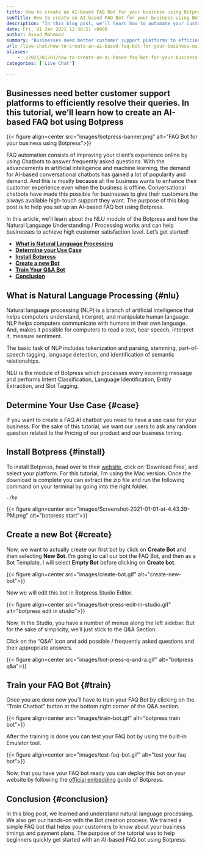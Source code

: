 ```yaml
---
title: How to create an AI-based FAQ Bot for your business using Botpress
seoTitle: How to create an AI-based FAQ Bot for your business using Botpress
description: "In this blog post, we'll learn how to automate your customer queries using an AI-based faq bot using Botpress on your website."
date: Fri, 01 Jan 2021 12:38:51 +0000
author: Assad Mahmood
summary: "Businesses need better customer support platforms to efficiently resolve their queries. In this tutorial, we'll learn how to create an AI-based FAQ bot using Botpress"
url: /live-chat/how-to-create-an-ai-based-faq-bot-for-your-business-using-botpress/
aliases: 
    -  /2021/01/01/how-to-create-an-ai-based-faq-bot-for-your-business-using-botpress/
categories: ['Live Chat']

---
```

## Businesses need better customer support platforms to efficiently resolve their queries. In this tutorial, we’ll learn how to create an AI-based FAQ bot using Botpress

{{< figure align=center src="images/botpress-banner.png" alt="FAQ Bot for your business using Botpress">}}  

FAQ automation consists of improving your client’s experience online by using Chatbots to answer frequently asked questions. With the advancements in artificial intelligence and machine learning, the demand for AI-based conversational chatbots has gained a lot of popularity and demand. And this is mostly because all the business wants to enhance their customer experience even when the business is offline. Conversational chatbots have made this possible for businesses to give their customers the always available high-touch support they want. The purpose of this blog post is to help you set up an AI-based FAQ bot using Botpress.

In this article, we’ll learn about the NLU module of the Botpress and how the Natural Language Understanding / Processing works and can help businesses to achieve high customer satisfaction level. Let’s get started!

  * **[What is Natural Language Processing][1]**
  * [**Determine your Use Case**][2]
  * [**Install Botpress**][3]
  * [**Create a new Bot**][4]
  * [**Train Your Q&A Bot**][5]
  * [**Conclusion**][6]

## What is Natural Language Processing {#nlu}

Natural language processing (NLP) is a branch of artificial intelligence that helps computers understand, interpret, and manipulate human language. NLP helps computers communicate with humans in their own language. And, makes it possible for computers to read a text, hear speech, interpret it, measure sentiment.

The basic task of NLP includes tokenization and parsing, stemming, part-of-speech tagging, language detection, and identification of semantic relationships.

NLU is the module of Botpress which processes every incoming message and performs Intent Classification, Language Identification, Entity Extraction, and Slot Tagging.

## Determine Your Use Case {#case}

If you want to create a FAQ AI chatbot you need to have a use case for your business. For the sake of this tutorial, we want our users to ask any random question related to the Pricing of our product and our business timing. 

## Install Botpress {#install}

To install Botpress, head over to their [website][7], click on ‘Download Free’, and select your platform. For this tutorial, I’m using the Mac version. Once the download is complete you can extract the zip file and run the following command on your terminal by going into the right folder.


```
./bp
```


{{< figure align=center src="images/Screenshot-2021-01-01-at-4.43.39-PM.png" alt="botpress start">}}  

## Create a new Bot {#create}

Now, we want to actually create our first bot by click on **Create Bot** and then selecting **New Bot**. I’m going to call our bot the FAQ Bot, and then as a Bot Template, I will select **Empty Bot** before clicking on **Create bot**.

{{< figure align=center src="images/create-bot.gif" alt="create-new-bot">}}  

Now we will edit this bot in Botpress Studio Editor.

{{< figure align=center src="images/bot-press-edit-in-studio.gif" alt="botpress edit in studio">}}  

Now, In the Studio, you have a number of menus along the left sidebar. But for the sake of simplicity, we’ll just stick to the Q&A Section.

Click on the “Q&A” icon and add possible / frequently asked questions and their appropriate answers.

{{< figure align=center src="images/bot-press-q-and-a.gif" alt="botpress q&a">}}  

## Train your FAQ Bot {#train}

Once you are done now you’ll have to train your FAQ Bot by clicking on the “Train Chatbot” button at the bottom right corner of the Q&A section.

{{< figure align=center src="images/train-bot.gif" alt="botpress train bot">}}  

After the training is done you can test your FAQ bot by using the built-in Emulator tool.

{{< figure align=center src="images/test-faq-bot.gif" alt="test your faq bot">}}  

Now, that you have your FAQ bot ready you can deploy this bot on your website by following the [official embedding][8] guide of Botpress.

## Conclusion {#conclusion}

In this blog post, we learned and understand natural language processing. We also get our hands-on with the Bot creation process. We trained a simple FAQ bot that helps your customers to know about your business timings and payment plans. The purpose of the tutorial was to help beginners quickly get started with an AI-based FAQ bot using Botpress.

 [1]: #nlu
 [2]: #case
 [3]: #install
 [4]: #create
 [5]: #train
 [6]: #conclusion
 [7]: https://botpress.com/download
 [8]: https://botpress.com/docs/channels/web